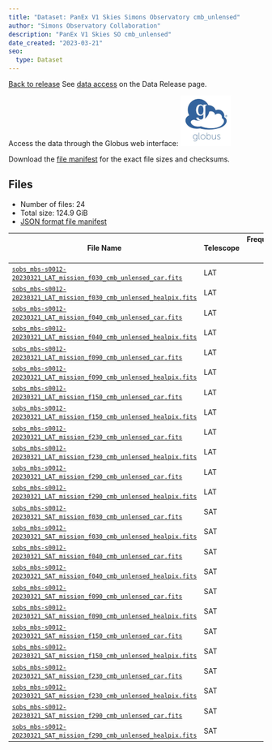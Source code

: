 ```yaml
---
title: "Dataset: PanEx V1 Skies Simons Observatory cmb_unlensed"
author: "Simons Observatory Collaboration"
description: "PanEx V1 Skies SO cmb_unlensed"
date_created: "2023-03-21"
seo:
  type: Dataset
---
```


[Back to release](./panexv1-so.html#datasets)
See [data access](./panexv1-so.html#data-access) on the Data Release page.

Access the data through the Globus web interface: [![Download via Globus](images/globus-logo.png)](https://app.globus.org/file-manager?origin_id=53b2a147-ae9d-4bbf-9d18-3b46d133d4bb&origin_path=%2Fmbs-s0012-20230321%2Fcmb_unlensed%2F)

Download the [file manifest](https://g-0a470a.6b7bd8.0ec8.data.globus.org/mbs-s0012-20230321/cmb_unlensed/manifest.json) for the exact file sizes and checksums.

## Files

- Number of files: 24
- Total size: 124.9 GiB
- [JSON format file manifest](https://g-0a470a.6b7bd8.0ec8.data.globus.org/mbs-s0012-20230321/cmb_unlensed/manifest.json)

|                                                                                                       File Name                                                                                                        | Telescope | Frequency Band (GHz) | Pixelization |   Size    |
| ---------------------------------------------------------------------------------------------------------------------------------------------------------------------------------------------------------------------- | --------- | -------------------: | ------------ | --------- |
| [`sobs_mbs-s0012-20230321_LAT_mission_f030_cmb_unlensed_car.fits`](https://g-456d30.0ed28.75bc.data.globus.org/mbs-s0012-20230321/cmb_unlensed/sobs_mbs-s0012-20230321_LAT_mission_f030_cmb_unlensed_car.fits)         | LAT       |                   30 | car          | 1.3 GiB   |
| [`sobs_mbs-s0012-20230321_LAT_mission_f030_cmb_unlensed_healpix.fits`](https://g-456d30.0ed28.75bc.data.globus.org/mbs-s0012-20230321/cmb_unlensed/sobs_mbs-s0012-20230321_LAT_mission_f030_cmb_unlensed_healpix.fits) | LAT       |                   30 | healpix      | 576.0 MiB |
| [`sobs_mbs-s0012-20230321_LAT_mission_f040_cmb_unlensed_car.fits`](https://g-456d30.0ed28.75bc.data.globus.org/mbs-s0012-20230321/cmb_unlensed/sobs_mbs-s0012-20230321_LAT_mission_f040_cmb_unlensed_car.fits)         | LAT       |                   40 | car          | 1.3 GiB   |
| [`sobs_mbs-s0012-20230321_LAT_mission_f040_cmb_unlensed_healpix.fits`](https://g-456d30.0ed28.75bc.data.globus.org/mbs-s0012-20230321/cmb_unlensed/sobs_mbs-s0012-20230321_LAT_mission_f040_cmb_unlensed_healpix.fits) | LAT       |                   40 | healpix      | 576.0 MiB |
| [`sobs_mbs-s0012-20230321_LAT_mission_f090_cmb_unlensed_car.fits`](https://g-456d30.0ed28.75bc.data.globus.org/mbs-s0012-20230321/cmb_unlensed/sobs_mbs-s0012-20230321_LAT_mission_f090_cmb_unlensed_car.fits)         | LAT       |                   90 | car          | 20.9 GiB  |
| [`sobs_mbs-s0012-20230321_LAT_mission_f090_cmb_unlensed_healpix.fits`](https://g-456d30.0ed28.75bc.data.globus.org/mbs-s0012-20230321/cmb_unlensed/sobs_mbs-s0012-20230321_LAT_mission_f090_cmb_unlensed_healpix.fits) | LAT       |                   90 | healpix      | 9.0 GiB   |
| [`sobs_mbs-s0012-20230321_LAT_mission_f150_cmb_unlensed_car.fits`](https://g-456d30.0ed28.75bc.data.globus.org/mbs-s0012-20230321/cmb_unlensed/sobs_mbs-s0012-20230321_LAT_mission_f150_cmb_unlensed_car.fits)         | LAT       |                  150 | car          | 20.9 GiB  |
| [`sobs_mbs-s0012-20230321_LAT_mission_f150_cmb_unlensed_healpix.fits`](https://g-456d30.0ed28.75bc.data.globus.org/mbs-s0012-20230321/cmb_unlensed/sobs_mbs-s0012-20230321_LAT_mission_f150_cmb_unlensed_healpix.fits) | LAT       |                  150 | healpix      | 9.0 GiB   |
| [`sobs_mbs-s0012-20230321_LAT_mission_f230_cmb_unlensed_car.fits`](https://g-456d30.0ed28.75bc.data.globus.org/mbs-s0012-20230321/cmb_unlensed/sobs_mbs-s0012-20230321_LAT_mission_f230_cmb_unlensed_car.fits)         | LAT       |                  230 | car          | 20.9 GiB  |
| [`sobs_mbs-s0012-20230321_LAT_mission_f230_cmb_unlensed_healpix.fits`](https://g-456d30.0ed28.75bc.data.globus.org/mbs-s0012-20230321/cmb_unlensed/sobs_mbs-s0012-20230321_LAT_mission_f230_cmb_unlensed_healpix.fits) | LAT       |                  230 | healpix      | 9.0 GiB   |
| [`sobs_mbs-s0012-20230321_LAT_mission_f290_cmb_unlensed_car.fits`](https://g-456d30.0ed28.75bc.data.globus.org/mbs-s0012-20230321/cmb_unlensed/sobs_mbs-s0012-20230321_LAT_mission_f290_cmb_unlensed_car.fits)         | LAT       |                  290 | car          | 20.9 GiB  |
| [`sobs_mbs-s0012-20230321_LAT_mission_f290_cmb_unlensed_healpix.fits`](https://g-456d30.0ed28.75bc.data.globus.org/mbs-s0012-20230321/cmb_unlensed/sobs_mbs-s0012-20230321_LAT_mission_f290_cmb_unlensed_healpix.fits) | LAT       |                  290 | healpix      | 9.0 GiB   |
| [`sobs_mbs-s0012-20230321_SAT_mission_f030_cmb_unlensed_car.fits`](https://g-456d30.0ed28.75bc.data.globus.org/mbs-s0012-20230321/cmb_unlensed/sobs_mbs-s0012-20230321_SAT_mission_f030_cmb_unlensed_car.fits)         | SAT       |                   30 | car          | 37.1 MiB  |
| [`sobs_mbs-s0012-20230321_SAT_mission_f030_cmb_unlensed_healpix.fits`](https://g-456d30.0ed28.75bc.data.globus.org/mbs-s0012-20230321/cmb_unlensed/sobs_mbs-s0012-20230321_SAT_mission_f030_cmb_unlensed_healpix.fits) | SAT       |                   30 | healpix      | 2.3 MiB   |
| [`sobs_mbs-s0012-20230321_SAT_mission_f040_cmb_unlensed_car.fits`](https://g-456d30.0ed28.75bc.data.globus.org/mbs-s0012-20230321/cmb_unlensed/sobs_mbs-s0012-20230321_SAT_mission_f040_cmb_unlensed_car.fits)         | SAT       |                   40 | car          | 37.1 MiB  |
| [`sobs_mbs-s0012-20230321_SAT_mission_f040_cmb_unlensed_healpix.fits`](https://g-456d30.0ed28.75bc.data.globus.org/mbs-s0012-20230321/cmb_unlensed/sobs_mbs-s0012-20230321_SAT_mission_f040_cmb_unlensed_healpix.fits) | SAT       |                   40 | healpix      | 2.3 MiB   |
| [`sobs_mbs-s0012-20230321_SAT_mission_f090_cmb_unlensed_car.fits`](https://g-456d30.0ed28.75bc.data.globus.org/mbs-s0012-20230321/cmb_unlensed/sobs_mbs-s0012-20230321_SAT_mission_f090_cmb_unlensed_car.fits)         | SAT       |                   90 | car          | 333.7 MiB |
| [`sobs_mbs-s0012-20230321_SAT_mission_f090_cmb_unlensed_healpix.fits`](https://g-456d30.0ed28.75bc.data.globus.org/mbs-s0012-20230321/cmb_unlensed/sobs_mbs-s0012-20230321_SAT_mission_f090_cmb_unlensed_healpix.fits) | SAT       |                   90 | healpix      | 36.0 MiB  |
| [`sobs_mbs-s0012-20230321_SAT_mission_f150_cmb_unlensed_car.fits`](https://g-456d30.0ed28.75bc.data.globus.org/mbs-s0012-20230321/cmb_unlensed/sobs_mbs-s0012-20230321_SAT_mission_f150_cmb_unlensed_car.fits)         | SAT       |                  150 | car          | 333.7 MiB |
| [`sobs_mbs-s0012-20230321_SAT_mission_f150_cmb_unlensed_healpix.fits`](https://g-456d30.0ed28.75bc.data.globus.org/mbs-s0012-20230321/cmb_unlensed/sobs_mbs-s0012-20230321_SAT_mission_f150_cmb_unlensed_healpix.fits) | SAT       |                  150 | healpix      | 36.0 MiB  |
| [`sobs_mbs-s0012-20230321_SAT_mission_f230_cmb_unlensed_car.fits`](https://g-456d30.0ed28.75bc.data.globus.org/mbs-s0012-20230321/cmb_unlensed/sobs_mbs-s0012-20230321_SAT_mission_f230_cmb_unlensed_car.fits)         | SAT       |                  230 | car          | 333.7 MiB |
| [`sobs_mbs-s0012-20230321_SAT_mission_f230_cmb_unlensed_healpix.fits`](https://g-456d30.0ed28.75bc.data.globus.org/mbs-s0012-20230321/cmb_unlensed/sobs_mbs-s0012-20230321_SAT_mission_f230_cmb_unlensed_healpix.fits) | SAT       |                  230 | healpix      | 144.0 MiB |
| [`sobs_mbs-s0012-20230321_SAT_mission_f290_cmb_unlensed_car.fits`](https://g-456d30.0ed28.75bc.data.globus.org/mbs-s0012-20230321/cmb_unlensed/sobs_mbs-s0012-20230321_SAT_mission_f290_cmb_unlensed_car.fits)         | SAT       |                  290 | car          | 333.7 MiB |
| [`sobs_mbs-s0012-20230321_SAT_mission_f290_cmb_unlensed_healpix.fits`](https://g-456d30.0ed28.75bc.data.globus.org/mbs-s0012-20230321/cmb_unlensed/sobs_mbs-s0012-20230321_SAT_mission_f290_cmb_unlensed_healpix.fits) | SAT       |                  290 | healpix      | 144.0 MiB |
